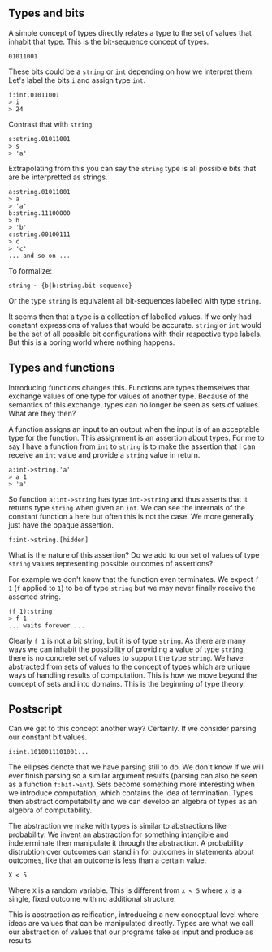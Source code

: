 ## Types and bits

A simple concept of types directly relates a type to the set of values that inhabit that type.
This is the bit-sequence concept of types.

```
01011001
```

These bits could be a `string` or `int` depending on how we interpret them. Let's label the bits `i`
and assign type `int`.

```
i:int.01011001
> i
> 24
```

Contrast that with `string`.

```
s:string.01011001
> s
> 'a'
```

Extrapolating from this you can say the `string` type is all possible bits that are be interpretted as strings.

```
a:string.01011001
> a
> 'a'
b:string.11100000
> b
> 'b'
c:string.00100111
> c
> 'c'
... and so on ...
```

To formalize:

```
string ~ {b|b:string.bit-sequence}
```

Or the type `string` is equivalent all bit-sequences labelled with type `string`.

It seems then that a type is a collection of labelled values. If we only had constant expressions of values
that would be accurate. `string` or `int` would be the set of all possible bit configurations with their respective type labels.
But this is a boring world where nothing happens.

## Types and functions

Introducing functions changes this. Functions are types themselves that exchange values of one type for values of another type. Because of the semantics of this exchange, types can no longer be seen as sets of values. What are they then?

A function assigns an input to an output when the input is of an acceptable type for the function. This assignment is an assertion about types. For me to say I have a function from `int` to `string`
is to make the assertion that I can receive an `int` value and provide a `string` value in return.

```
a:int->string.'a'
> a 1
> 'a'
```

So function `a:int->string` has type `int->string` and thus asserts that it returns type `string` when given an `int`.
We can see the internals of the constant function `a` here but often this is not the case. We more generally just have the opaque assertion.

```
f:int->string.[hidden]
```

What is the nature of this assertion? Do we add to our set of values of type `string` values representing possible outcomes of assertions?

For example we don't know that the function even terminates. We expect `f 1` (`f` applied to `1`) to be of type `string` but we may never finally receive the
asserted string.

```
(f 1):string
> f 1
... waits forever ...
```

Clearly `f 1` is not a bit string, but it is of type `string`. As there are many ways we can inhabit the possibility of providing a value of type `string`, there is no concrete set of values to support the type `string`. We have abstracted from sets of values to the concept of types which are unique ways of handling results of computation. This is how we move beyond the concept of sets and into domains. This is the beginning of type theory.

## Postscript

Can we get to this concept another way? Certainly. If we consider parsing our constant bit values.

```
i:int.1010011101001...
```

The ellipses denote that we have parsing still to do. We don't know if we will ever finish parsing so a similar argument results (parsing can also be seen as a function `f:bit->int`). Sets become something more interesting when we introduce computation, which contains the idea of termination. Types then abstract computability and we can develop an algebra of types as an algebra of computability. 

The abstraction we make with types is similar to abstractions like probability. We invent an abstraction for something intangible and indeterminate then manipulate it through the abstraction. A probability distrubtion over outcomes can stand in for outcomes in statements about outcomes, like that an outcome is less than a certain value.

```
X < 5
```

Where `X` is a random variable. This is different from `x < 5` where `x` is a single, fixed outcome with no additional structure.

This is abstraction as reification, introducing a new conceptual level where ideas are values that can be manipulated directly. Types are what we call our abstraction of values that our programs take as input and produce as results.
